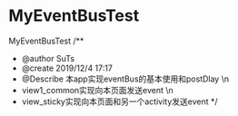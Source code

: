 # MyEventBusTest
 MyEventBusTest
/**
 * @author SuTs
 * @create 2019/12/4 17:17
 * @Describe 本app实现eventBus的基本使用和postDlay \n
 * view1_common实现向本页面发送event \n
 * view_sticky实现向本页面和另一个activity发送event
 */
 
 
